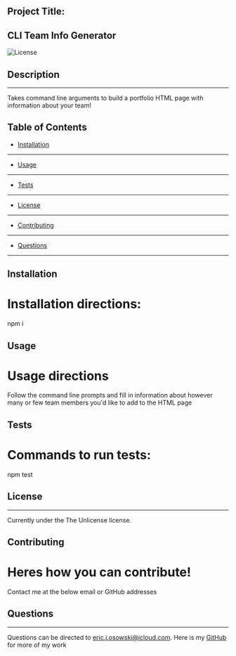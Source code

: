 Project Title:
  -------------

  ## CLI Team Info Generator
  ![License](https://img.shields.io/badge/License-TheUnlicense-blue)
## Description
--------------

Takes command line arguments to build a portfolio HTML page with information about your team!


## Table of Contents 

* [Installation](#installation)
-------------------------------
* [Usage](#usage)
-----------------
* [Tests](#tests)
-----------------
* [License](#license)
---------------------
* [Contributing](#contributing)
-------------------------------
* [Questions](#questions)
-------------------------

## Installation

Installation directions:
========================
npm i


## Usage

Usage directions
================
Follow the command line prompts and fill in information about however many or few team members you'd like to add to the HTML page


## Tests

Commands to run tests:
======================
npm test


## License
----------

Currently under the The Unlicense license.


## Contributing

Heres how you can contribute!
=============================
Contact me at the below email or GitHub addresses


## Questions
------------

Questions can be directed to eric.j.osowski@icloud.com. Here is my [GitHub](https://github.com/EricJamesOsowski) for more of my work